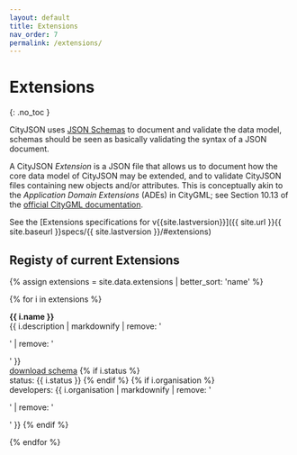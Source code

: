 ```yaml
---
layout: default
title: Extensions
nav_order: 7
permalink: /extensions/
---
```


# Extensions
{: .no_toc }

CityJSON uses [JSON Schemas](http://json-schema.org/) to document and validate the data model, schemas should be seen as basically validating the syntax of a JSON document.

A CityJSON *Extension* is a JSON file that allows us to document how the core data model of CityJSON may be extended, and to validate CityJSON files containing new objects and/or attributes.
This is conceptually akin to the *Application Domain Extensions* (ADEs) in CityGML; see Section 10.13 of the [official CityGML documentation](https://portal.opengeospatial.org/files/?artifact_id=47842).

See the [Extensions specifications for v{{site.lastversion}}]({{ site.url }}{{ site.baseurl }}specs/{{ site.lastversion }}/#extensions)


## Registy of current Extensions

{% assign extensions = site.data.extensions | better_sort: 'name' %}

{% for i in extensions %}
<p>
  <b>{{ i.name }}</b>
  <br/>
  {{ i.description | markdownify | remove: '<p>' | remove: '</p>' }} 
  <br/>
  <a href="{{ i.url }}">download schema</a>
  {% if i.status %}
  <br/>
  status: {{ i.status }}
  {% endif %}
  {% if i.organisation %}
  <br/>
  developers: {{ i.organisation | markdownify | remove: '<p>' | remove: '</p>' }} 
  {% endif %}
</p>
{% endfor %}
